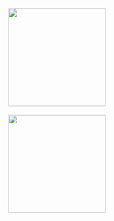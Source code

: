 <div align="center"> 
  <a href="#!">
    <img height=200 align="center" src="https://github-readme-stats.vercel.app/api?username=sugarmanzhu&show_icons=true&bg_color=30,1a3450,2160ac&title_color=fff&text_color=fff" />
    <br />
    <br />
    <img height=200 align="center" src="https://github-readme-stats.vercel.app/api/top-langs/?username=sugarmanzhu&hide=jupyter%20notebook&layout=compact&bg_color=30,2160ac,1a3450&title_color=fff&text_color=fff" />
  </a>
</div>
